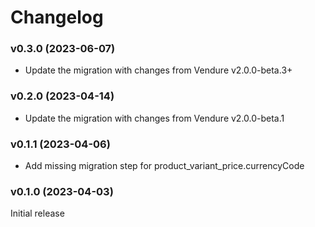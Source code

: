 # Changelog

### v0.3.0 (2023-06-07)

* Update the migration with changes from Vendure v2.0.0-beta.3+

### v0.2.0 (2023-04-14)

* Update the migration with changes from Vendure v2.0.0-beta.1

### v0.1.1 (2023-04-06)

* Add missing migration step for product_variant_price.currencyCode

### v0.1.0 (2023-04-03)

Initial release
